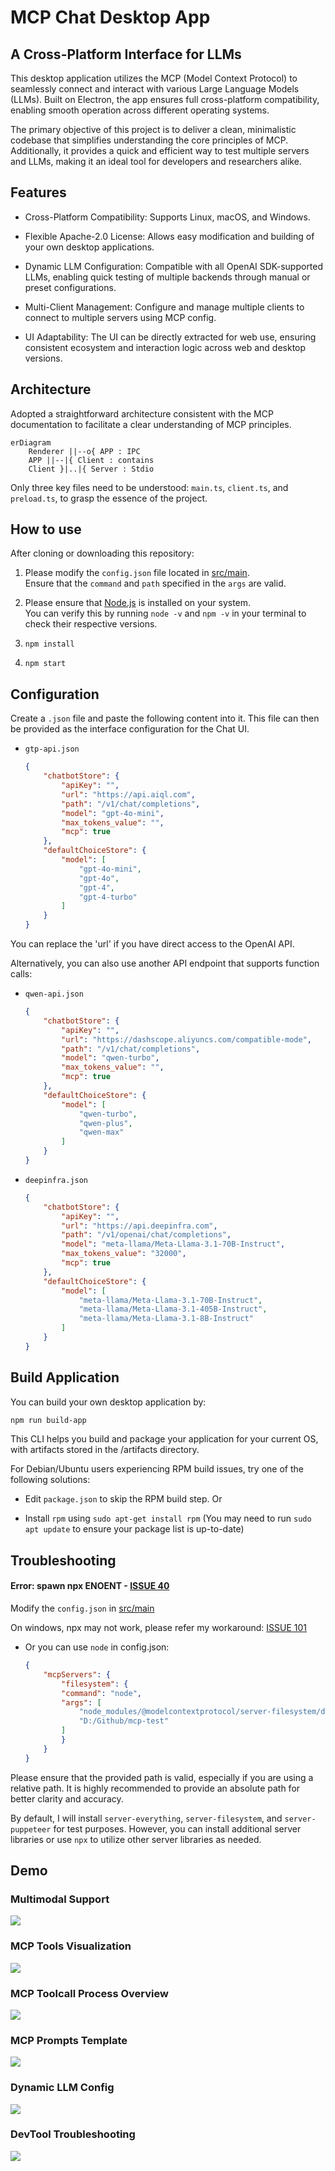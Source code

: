 # MCP Chat Desktop App
## A Cross-Platform Interface for LLMs

This desktop application utilizes the MCP (Model Context Protocol) to seamlessly connect and interact with various Large Language Models (LLMs). Built on Electron, the app ensures full cross-platform compatibility, enabling smooth operation across different operating systems.

The primary objective of this project is to deliver a clean, minimalistic codebase that simplifies understanding the core principles of MCP. Additionally, it provides a quick and efficient way to test multiple servers and LLMs, making it an ideal tool for developers and researchers alike.

## Features

- Cross-Platform Compatibility: Supports Linux, macOS, and Windows.

- Flexible Apache-2.0 License: Allows easy modification and building of your own desktop applications.

- Dynamic LLM Configuration: Compatible with all OpenAI SDK-supported LLMs, enabling quick testing of multiple backends through manual or preset configurations.

- Multi-Client Management: Configure and manage multiple clients to connect to multiple servers using MCP config.

- UI Adaptability: The UI can be directly extracted for web use, ensuring consistent ecosystem and interaction logic across web and desktop versions.


## Architecture

Adopted a straightforward architecture consistent with the MCP documentation to facilitate a clear understanding of MCP principles.

```mermaid
erDiagram
    Renderer ||--o{ APP : IPC
    APP ||--|{ Client : contains
    Client }|..|{ Server : Stdio
```

Only three key files need to be understood: `main.ts`, `client.ts`, and `preload.ts`, to grasp the essence of the project.

## How to use

After cloning or downloading this repository:

1. Please modify the `config.json` file located in [src/main](src/main).  
   Ensure that the `command` and `path` specified in the `args` are valid.

2. Please ensure that [Node.js](https://nodejs.org/) is installed on your system.  
   You can verify this by running `node -v` and `npm -v` in your terminal to check their respective versions.

3. `npm install`

4. `npm start`

## Configuration

Create a `.json` file and paste the following content into it. This file can then be provided as the interface configuration for the Chat UI.

- `gtp-api.json`

    ```json
    {
        "chatbotStore": {
            "apiKey": "",
            "url": "https://api.aiql.com",
            "path": "/v1/chat/completions",
            "model": "gpt-4o-mini",
            "max_tokens_value": "",
            "mcp": true
        },
        "defaultChoiceStore": {
            "model": [
                "gpt-4o-mini",
                "gpt-4o",
                "gpt-4",
                "gpt-4-turbo"
            ]
        }
    }
    ```

You can replace the 'url' if you have direct access to the OpenAI API.

Alternatively, you can also use another API endpoint that supports function calls: 

- `qwen-api.json`

    ```json
    {
        "chatbotStore": {
            "apiKey": "",
            "url": "https://dashscope.aliyuncs.com/compatible-mode",
            "path": "/v1/chat/completions",
            "model": "qwen-turbo",
            "max_tokens_value": "",
            "mcp": true
        },
        "defaultChoiceStore": {
            "model": [
                "qwen-turbo",
                "qwen-plus",
                "qwen-max"
            ]
        }
    }
    ```

- `deepinfra.json`

    ```json
    {
        "chatbotStore": {
            "apiKey": "",
            "url": "https://api.deepinfra.com",
            "path": "/v1/openai/chat/completions",
            "model": "meta-llama/Meta-Llama-3.1-70B-Instruct",
            "max_tokens_value": "32000",
            "mcp": true
        },
        "defaultChoiceStore": {
            "model": [
                "meta-llama/Meta-Llama-3.1-70B-Instruct",
                "meta-llama/Meta-Llama-3.1-405B-Instruct",
                "meta-llama/Meta-Llama-3.1-8B-Instruct"
            ]
        }
    }
    ```

## Build Application

You can build your own desktop application by:

```bash
npm run build-app
```

This CLI helps you build and package your application for your current OS, with artifacts stored in the /artifacts directory.

For Debian/Ubuntu users experiencing RPM build issues, try one of the following solutions: 

- Edit `package.json` to skip the RPM build step. Or 

- Install `rpm` using `sudo apt-get install rpm` (You may need to run `sudo apt update` to ensure your package list is up-to-date)


## Troubleshooting

#### Error: spawn npx ENOENT - [ISSUE 40](https://github.com/modelcontextprotocol/servers/issues/40)

Modify the `config.json` in [src/main](src/main)

On windows, npx may not work, please refer my workaround: [ISSUE 101](https://github.com/modelcontextprotocol/typescript-sdk/issues/101)

- Or you can use `node` in config.json: 
    ```json
    {
        "mcpServers": {
            "filesystem": {
            "command": "node",
            "args": [
                "node_modules/@modelcontextprotocol/server-filesystem/dist/index.js",
                "D:/Github/mcp-test"
            ]
            }
        }
    }
    ```

Please ensure that the provided path is valid, especially if you are using a relative path. It is highly recommended to provide an absolute path for better clarity and accuracy.

By default, I will install `server-everything`, `server-filesystem`, and `server-puppeteer` for test purposes. However, you can install additional server libraries or use `npx` to utilize other server libraries as needed.


## Demo

### Multimodal Support
![](./demo-multimodal.png)

### MCP Tools Visualization
![](./demo-tools.png)

### MCP Toolcall Process Overview
![](./demo-toolcall.png)

### MCP Prompts Template
![](./demo-prompts.png)

### Dynamic LLM Config
![](./demo-llms.png)

### DevTool Troubleshooting
![](./demo-devtool.png)
